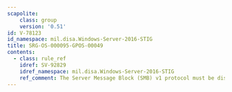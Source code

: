 ```yaml
---
scapolite:
    class: group
    version: '0.51'
id: V-78123
id_namespace: mil.disa.Windows-Server-2016-STIG
title: SRG-OS-000095-GPOS-00049
contents:
  - class: rule_ref
    idref: SV-92829
    idref_namespace: mil.disa.Windows-Server-2016-STIG
    ref_comment: The Server Message Block (SMB) v1 protocol must be disabled ...
---
```


